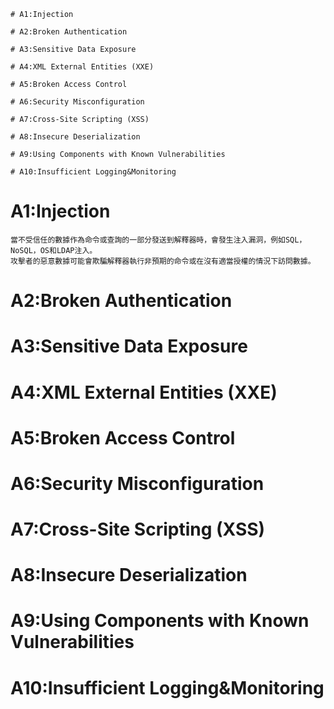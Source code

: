 ```
# A1:Injection

# A2:Broken Authentication

# A3:Sensitive Data Exposure

# A4:XML External Entities (XXE)

# A5:Broken Access Control

# A6:Security Misconfiguration

# A7:Cross-Site Scripting (XSS)

# A8:Insecure Deserialization

# A9:Using Components with Known Vulnerabilities

# A10:Insufficient Logging&Monitoring
```
# A1:Injection
```
當不受信任的數據作為命令或查詢的一部分發送到解釋器時，會發生注入漏洞，例如SQL，NoSQL，OS和LDAP注入。
攻擊者的惡意數據可能會欺騙解釋器執行非預期的命令或在沒有適當授權的情況下訪問數據。
```
# A2:Broken Authentication

# A3:Sensitive Data Exposure

# A4:XML External Entities (XXE)

# A5:Broken Access Control

# A6:Security Misconfiguration

# A7:Cross-Site Scripting (XSS)

# A8:Insecure Deserialization

# A9:Using Components with Known Vulnerabilities

# A10:Insufficient Logging&Monitoring
